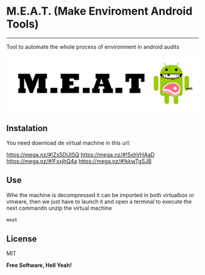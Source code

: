 # M.E.A.T. (Make Enviroment Android Tools)
---

Tool to automate the whole process of environment in android audits

![alt text](https://github.com/InnotecSystem/meat/blob/master/image.png?raw=true)

Instalation
----

You need download de virtual machine in this url:

https://mega.nz/#!Zs5DUISQ
https://mega.nz/#!5xhVHAaD
https://mega.nz/#!FxxjhQ4a
https://mega.nz/#!kkwTgSJB


Use
----
Whe the machine is decompressed it can be imported in both virtualbox or vmware, then we just have to launch it and open a terminal to execute the next commandn unzip the virtual machine 

```sh
meat
```

License
----

MIT


**Free Software, Hell Yeah!**

